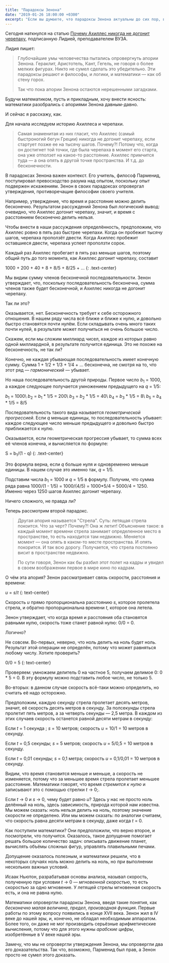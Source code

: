 ```yaml
---
title: "Парадоксы Зенона"
date: "2019-01-26 18:00:00 +0300"
excerpt: "Если вы думаете, что парадоксы Зенона актуальны до сих пор, вы заблуждаетесь."
---
```


Сегодня наткнулся на статью [Почему Ахиллес никогда не догонит черепаху](https://zen.yandex.ru/media/lidprevuz/pochemu-ahilles-nikogda-ne-dogonit-cherepahu-pro-znamenitye-aporii-zenona-5c442f7191c33f00ad5cbd70), подписанную Лидией, преподавателем ВУЗА.

Лидия пишет:

> Глубочайшие умы человечества пытались опровергнуть апории Зенона. Гераклит, Аристотель, Кант, Гегель, не говоря о более мелких фигурах. Никто не сумел сделать это убедительно. Эти парадоксы решают и философы, и логики, и математики&nbsp;&mdash; как об стену горох.
>
> Так что пока апории Зенона остаются нерешенными загадками.

Будучи математиком, пусть и прикладным, хочу внести ясность: математики разобрались с апориями Зенона давным-давно.

И сейчас я расскажу, как.

Для начала исследуем историю Ахиллеса и черепахи.

> Самая знаменитая из них гласит, что Ахиллес (самый быстроногий бегун Греции) никогда не догонит черепаху, если стартует позже ее на тысячу шагов. Почему?! Потому что, когда он достигнет той точки, где была черепаха в момент его старта, она уже отползет на какое-то расстояние. Ахиллес примчится туда&nbsp;&mdash; а она опять в другой точке пространства. И т.д. до бесконечности.

В парадоксах Зенона важен контекст. Его учитель, философ Парменид, постулировал превосходство разума над опытом, поскольку опыт подвержен искажениям. Зенон в своих парадоксах опровергал утверждения, противоречащие философии своего учителя.

Например, утверждение, что время и расстояние можно делить бесконечно. Результатом рассуждений Зенона был логический вывод: очевидно, что Ахиллес догонит черепаху, значит, и время с расстоянием бесконечно делить нельзя.

Чтобы внести в наши рассуждения определённость, предположим, что Ахиллес ровно в пять раз быстрее черепахи. Когда он пробежит тысячу шагов, черепаха проползёт двести. Когда Ахиллес пробежит оставшиеся двести, черепаха успеет проползти сорок.

Каждый раз Ахиллес пробегает в пять раз меньше шагов, поэтому общий путь до того момента, как Ахиллес догонит черепаху, составит

1000 + 200 + 40 + 8 + 8/5 + 8/25 + &hellip;
{: .text-center}

Мы видим сумму членов бесконечной последовательности. Зенон утверждает, что, поскольку последовательность бесконечна, сумма членов также будет бесконечной, и Ахиллес никогда не догонит черепаху.

Так ли это?

Оказывается, нет. Бесконечность требует к себе осторожного отношения. В нашем ряду числа всё ближе и ближе к нулю, и довольно быстро становятся почти нулём. Если складывать очень много таких почти нулей, в результате может получиться не очень большое число.

Скажем, если мы сложим миллиард чисел, каждое из которых равно одной миллиардной, в результате получится единица. Это не похоже на бесконечность, не так ли?

Конечно, не каждая убывающая последовательность имеет конечную сумму. Сумма 1 + 1/2 + 1/3 + 1/4 + &hellip; бесконечна, не смотря на то, что этот ряд&nbsp;&mdash; *гармонический*&nbsp;&mdash; убывает.

Но наша последовательность другой природы. Первое число *b*<sub>1</sub> = 1000, а каждое следующее получается умножением предыдущего на *q* = 1/5:

*b*<sub>1</sub> = 1000\\
*b*<sub>2</sub> = *b*<sub>1</sub> * 1/5 = 200\\
*b*<sub>3</sub> = *b*<sub>2</sub> * 1/5 = 40\\
*b*<sub>4</sub> = *b*<sub>3</sub> * 1/5 = 8\\
*b*<sub>5</sub> = *b*<sub>4</sub> * 1/5 = 8/5

Последовательность такого вида называется *геометрической прогрессией*. Если *q* меньше единицы, то последовательность убывает: каждое следующее число меньше предыдущего и довольно быстро приближается к нулю.

Оказывается, если геометрическая прогрессия убывает, то сумма всех её членов конечна, и вычисляется по формуле:

S = b<sub>1</sub>/(1 - q)
{: .text-center}

Это формула верна, если *q* больше нуля и одновременно меньше единицы. В нашем случае это именно так, *q* = 1/5.

Подставим числа *b*<sub>1</sub> = 1000 и *q* = 1/5 в формулу. Получим, что сумма ряда равна 1000/(1 - 1/5) = 1000/(4/5) = 1000*5/4 = 5000/4 = 1250. Именно через 1250 шагов Ахиллес догонит черепаху.

Ничего сложного, не правда ли?

Теперь рассмотрим второй парадокс.

> Другая апория называется "Стрела". Суть: летящая стрела покоится. Что за черт? Почему?! Она ж летит! Объяснение такое: в каждый момент времени стрела занимает определенное место в пространстве, то есть находится там недвижно. Меняется момент&nbsp;&mdash; она опять в каком-то месте пространства. И опять покорится. И так всю дорогу. Получается, что стрела постоянно висит в пространстве недвижно.
>
> По сути говоря, Зенон как бы разбил этот полет на кадры и увидел в своем воображении первое в мире кино по кадрам.

О чём эта апория? Зенон рассматривает связь скорости, расстояния и времени:

*u* = *s*/*t*
{: text-center}

Скорость *u* прямо пропорциональна расстоянию *s*, которое пролетела стрела, и обратно пропорциональна времени *t*, которое она летела.

Зенон утверждает, что когда время и расстояния оба становятся равными нулю, скорость тоже станет равной нулю: 0/0 = 0.

Логично?

Не совсем. Во-первых, неверно, что ноль делить на ноль будет ноль. Результат этой операции не определён, потому что может равняться любому числу. Хотите проверить?

0/0 = 5
{: text-center}

Проверяем: умножаем делитель 0 на частное 5, получаем делимое 0: 0 * 5 = 0. В эту формулу можно подставить любое число, не только 5.

Во-вторых: в данном случае скорость всё-таки можно определить, но считать её надо осторожно.

Предположим, каждую секунду стрела пролетает десять метров, значит, её скорость десять метров в секунду. За полсекунды стрела пролетит пять метров, а за четверть секунды&nbsp;&mdash; 2,5 метра. В каждом из этих случаев скорость останется равной десяти метрам в секунду:

Если *t* = 1 секунда ; *s* = 10 метров; скорость *u* = 10/1 = 10 метров в секунду.

Если *t* = 0,5 секунды; *s* = 5 метров; скорость *u* = 5/0,5 = 10 метров в секунду.

Если *t* = 0,01 секунды; *s* = 0,1 метра; скорость *u* = 0,1/0,01 = 10 метров в секунду.

Видим, что время становится меньше и меньше, а скорость не изменяется, потому что за меньшее время стрела пролетает меньшее расстояние. Математики говорят, что время *стремится к нулю* и записывают это с помощью стрелки *t* &rarr; 0;.

Если *t* &rarr; 0 и *s* &rarr; 0, чему будет равно *u*? Здесь у нас не просто ноль делённый на ноль, здесь зависимость, природа которой нам известна. Мы можем сказать: ноль нельзя делить на ноль, поэтому значение скорости не определено. Или мы можем сказать: по аналогии считаем, что скорость равна десяти метрам в секунду, даже когда *t* = 0.

Как поступили математики? Они предположили, что верно второе, и посмотрели, что получится. Оказалось, такое допущение помогает решать большое количество задач: описывать движение планет, вычислять объёмы сложных фигур, управлять плавильными печами.

Допущение оказалось полезным, и математики решили, что в некоторых случаях ноль можно делить на ноль, но при выполнении нескольких важных условий.

Исаак Ньютон, разрабатывая основы анализа, называл скорость, полученную при условии *t* &rarr; 0&nbsp;&mdash; *мгновенной скоростью*, то есть скоростью за одно мгновение. У летящей стрелы мгновенная скорость есть, и она не равна нулю.

Математики опровергли парадоксы Зенона, введя такие понятия, как *бесконечно малая величина*, *предел*, *производная функция*. Первые работы по этому вопросу появились в конце XVII века. Зенон жил в IV веке до нашей эры, и, конечно, не обладал необходимым аппаратом. Более того, он даже не мог производить серьёзные арифметические вычисления, потому что для этого нужны *арабские цифры*, изобретённые в V веке нашей эры.

Замечу, что мы не опровергли утверждения Зенона, мы опровергли два его доказательства. Так что, возможно, Парменид был прав, а Зенон просто не сумел этого доказать.
